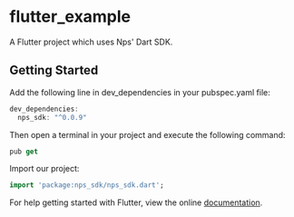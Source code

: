 # flutter_example

A Flutter project which uses Nps' Dart SDK.

## Getting Started

Add the following line in dev_dependencies in your pubspec.yaml file:

```dart
dev_dependencies:
  nps_sdk: "^0.0.9"
```
Then open a terminal in your project and execute the following command:

 ```dart
pub get
```

Import our project:
```dart
import 'package:nps_sdk/nps_sdk.dart';
```

For help getting started with Flutter, view the online [documentation](https://flutter.io/).
